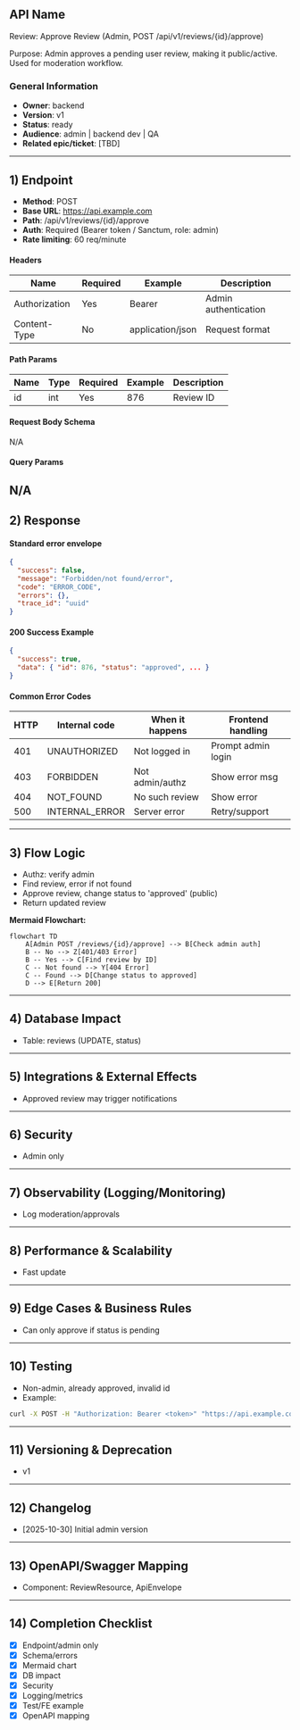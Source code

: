 ## API Name
Review: Approve Review (Admin, POST /api/v1/reviews/{id}/approve)

Purpose: Admin approves a pending user review, making it public/active. Used for moderation workflow.

### General Information
- **Owner**: backend
- **Version**: v1
- **Status**: ready
- **Audience**: admin | backend dev | QA
- **Related epic/ticket**: [TBD]
---
## 1) Endpoint
- **Method**: POST
- **Base URL**: https://api.example.com
- **Path**: /api/v1/reviews/{id}/approve
- **Auth**: Required (Bearer token / Sanctum, role: admin)
- **Rate limiting**: 60 req/minute

#### Headers
| Name          | Required | Example | Description       |
|---------------|----------|---------|-------------------|
| Authorization | Yes      | Bearer <token> | Admin authentication |
| Content-Type  | No       | application/json | Request format |

#### Path Params
| Name | Type | Required | Example | Description   |
|------|------|----------|---------|---------------|
| id   | int  | Yes      | 876     | Review ID     |

#### Request Body Schema
N/A
#### Query Params
N/A
---
## 2) Response
#### Standard error envelope
```json
{
  "success": false,
  "message": "Forbidden/not found/error",
  "code": "ERROR_CODE",
  "errors": {},
  "trace_id": "uuid"
}
```
#### 200 Success Example
```json
{
  "success": true,
  "data": { "id": 876, "status": "approved", ... }
}
```
#### Common Error Codes
| HTTP | Internal code    | When it happens      | Frontend handling |
|------|------------------|----------------------|-------------------|
| 401  | UNAUTHORIZED     | Not logged in        | Prompt admin login|
| 403  | FORBIDDEN        | Not admin/authz      | Show error msg    |
| 404  | NOT_FOUND        | No such review       | Show error        |
| 500  | INTERNAL_ERROR   | Server error         | Retry/support     |
---
## 3) Flow Logic
- Authz: verify admin
- Find review, error if not found
- Approve review, change status to 'approved' (public)
- Return updated review

**Mermaid Flowchart:**
```mermaid
flowchart TD
    A[Admin POST /reviews/{id}/approve] --> B[Check admin auth]
    B -- No --> Z[401/403 Error]
    B -- Yes --> C[Find review by ID]
    C -- Not found --> Y[404 Error]
    C -- Found --> D[Change status to approved]
    D --> E[Return 200]
```
---
## 4) Database Impact
- Table: reviews (UPDATE, status)
---
## 5) Integrations & External Effects
- Approved review may trigger notifications
---
## 6) Security
- Admin only
---
## 7) Observability (Logging/Monitoring)
- Log moderation/approvals
---
## 8) Performance & Scalability
- Fast update
---
## 9) Edge Cases & Business Rules
- Can only approve if status is pending
---
## 10) Testing
- Non-admin, already approved, invalid id
- Example:
```bash
curl -X POST -H "Authorization: Bearer <token>" "https://api.example.com/api/v1/reviews/876/approve"
```
---
## 11) Versioning & Deprecation
- v1
---
## 12) Changelog
- [2025-10-30] Initial admin version
---
## 13) OpenAPI/Swagger Mapping
- Component: ReviewResource, ApiEnvelope
---
## 14) Completion Checklist
- [x] Endpoint/admin only
- [x] Schema/errors
- [x] Mermaid chart
- [x] DB impact
- [x] Security
- [x] Logging/metrics
- [x] Test/FE example
- [x] OpenAPI mapping

